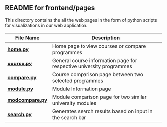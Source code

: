 ## **README for frontend/pages**

This directory contains the all the web pages in the form of python scripts for visualizations in our web application.

|File Name|Description|
|---|---|
|[**home.py**](home.py)|Home page to view courses or compare programmes|
|[**course.py**](course.py)|General course information page for respective university programmes|
|[**compare.py**](compare.py)|Course comparison page between two selected programmes|
|[**module.py**](module.py)|Module Information page|
|[**modcompare.py**](modcompare.py)|Module comparison page for two similar university modules|
|[**search.py**](search.py)|Generates search results based on input in the search bar|
